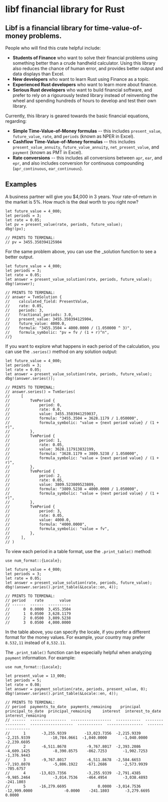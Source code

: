 # libf financial library for Rust

## Libf is a financial library for time-value-of-money problems.

People who will find this crate helpful include:
- **Students of Finance** who want to solve their financial problems using something better than a crude handheld calculator. Using this library also reduces the chance of human error, and provides better output and data displays than Excel.
- **New developers** who want to learn Rust using Finance as a topic.
- **Experienced Rust developers** who want to learn more about finance.
- **Serious Rust developers** who want to build financial software, and prefer to rely on a rigourously tested library instead of reinventing the wheel and spending hundreds of hours to develop and test their own library.

Currently, this library is geared towards the basic financial equations, regarding:
- **Simple Time-Value-of-Money formulas** -- this includes `present_value`, `future_value`, `rate`, and `periods` (known as NPER in Excel).
- **Cashflow Time-Value-of-Money formulas** -- this includes `present_value_annuity`, `future_value_annuity`, `net_present_value`, and `payment` (known as PMT in Excel). 
- **Rate conversions** -- this includes all conversions between `apr`, `ear`, and `epr`, and also includes conversion for continuous compounding (`apr_continuous`, `ear_continuous`).

## Examples

A business partner will give you $4,000 in 3 years.
Your rate-of-return in the market is 5%.
How much is the deal worth to you right now?
```
let future_value = 4_000;
let periods = 3;
let rate = 0.05;
let pv = present_value(rate, periods, future_value);
dbg!(pv);

// PRINTS TO TERMINAL:
// pv = 3455.350394125904
```
For the same problem above, you can use the _solution function to see a better output.
```
let future_value = 4_000;
let periods = 3;
let rate = 0.05;
let answer = present_value_solution(rate, periods, future_value);
dbg!(answer);

// PRINTS TO TERMINAL:
// answer = TvmSolution {
//    calculated_field: PresentValue,
//    rate: 0.05,
//    periods: 3,
//    fractional_periods: 3.0,
//    present_value: 3455.350394125904,
//    future_value: 4000.0,
//    formula: "3455.3504 = 4000.0000 / (1.050000 ^ 3)",
//    formula_symbolic: "pv = fv / (1 + r)^n",
//}
```
If you want to explore what happens in each period of the calculation, you can use the `.series()` method on any solution output:
```
let future_value = 4_000;
let periods = 3;
let rate = 0.05;
let answer = present_value_solution(rate, periods, future_value);
dbg!(answer.series());

// PRINTS TO TERMINAL:
// answer.series() = TvmSeries(
//     [
//         TvmPeriod {
//             period: 0,
//             rate: 0.0,
//             value: 3455.3503941259037,
//             formula: "3455.3504 = 3628.1179 / 1.050000",
//             formula_symbolic: "value = {next period value} / (1 + r)",
//         },
//         TvmPeriod {
//             period: 1,
//             rate: 0.05,
//             value: 3628.117913832199,
//             formula: "3628.1179 = 3809.5238 / 1.050000",
//             formula_symbolic: "value = {next period value} / (1 + r)",
//         },
//         TvmPeriod {
//             period: 2,
//             rate: 0.05,
//             value: 3809.523809523809,
//             formula: "3809.5238 = 4000.0000 / 1.050000",
//             formula_symbolic: "value = {next period value} / (1 + r)",
//         },
//         TvmPeriod {
//             period: 3,
//             rate: 0.05,
//             value: 4000.0,
//             formula: "4000.0000",
//             formula_symbolic: "value = fv",
//         },
//     ],
// )
```
To view each period in a table format, use the `.print_table()` method:
```
use num_format::{Locale};

let future_value = 4_000;
let periods = 3;
let rate = 0.05;
let answer = present_value_solution(rate, periods, future_value);
dbg!(answer.series().print_table(&Locale::en, 4));

// PRINTS TO TERMINAL:
// period    rate       value
// ------  ------  ----------
//      0  0.0000  3,455.3504
//      1  0.0500  3,628.1179
//      2  0.0500  3,809.5238
//      3  0.0500  4,000.0000
```
In the table above, you can specify the locale, if you prefer a different format for the money values. For example, your country may prefer `8.532,11` instead of `8,532.11`.

The `.print_table()` function can be especially helpful when analyzing `payment` information. For example:
```
use num_format::{Locale};

let present_value = 13_000;
let periods = 5;
let rate = 0.08;
let answer = payment_solution(rate, periods, present_value, 0);
dbg!(answer.series().print_table(&Locale::en, 4));

// PRINTS TO TERMINAL:
// period  payments_to_date  payments_remaining    principal  principal_to_date  principal_remaining     interest  interest_to_date  interest_remaining
// ------  ----------------  ------------------  -----------  -----------------  -------------------  -----------  ----------------  ------------------
//      1       -3,255.9339        -13,023.7356  -2,215.9339        -2,215.9339         -10,784.0661  -1,040.0000       -1,040.0000         -2,239.6695
//      2       -6,511.8678         -9,767.8017  -2,393.2086        -4,609.1425          -8,390.8575    -862.7253       -1,902.7253         -1,376.9443
//      3       -9,767.8017         -6,511.8678  -2,584.6653        -7,193.8078          -5,806.1922    -671.2686       -2,573.9939           -705.6757
//      4      -13,023.7356         -3,255.9339  -2,791.4385        -9,985.2464          -3,014.7536    -464.4954       -3,038.4893           -241.1803
//      5      -16,279.6695              0.0000  -3,014.7536       -12,999.0000              -0.0000    -241.1803       -3,279.6695              0.0000
```